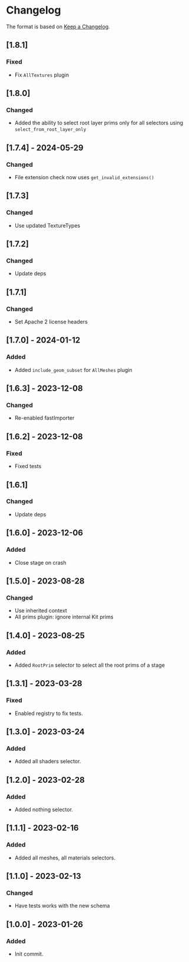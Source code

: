 # Changelog

The format is based on [Keep a Changelog](https://keepachangelog.com/en/1.0.0/).

## [1.8.1]
### Fixed
- Fix `AllTextures` plugin

## [1.8.0]
### Changed
- Added the ability to select root layer prims only for all selectors using `select_from_root_layer_only`

## [1.7.4] - 2024-05-29
### Changed
- File extension check now uses `get_invalid_extensions()`

## [1.7.3]
### Changed
- Use updated TextureTypes

## [1.7.2]
### Changed
- Update deps

## [1.7.1]
### Changed
- Set Apache 2 license headers

## [1.7.0] - 2024-01-12
### Added
- Added `include_geom_subset` for `AllMeshes` plugin

## [1.6.3] - 2023-12-08
### Changed
- Re-enabled fastImporter

## [1.6.2] - 2023-12-08
### Fixed
- Fixed tests

## [1.6.1]
### Changed
- Update deps

## [1.6.0] - 2023-12-06
### Added
- Close stage on crash

## [1.5.0] - 2023-08-28
### Changed
- Use inherited context
- All prims plugin: ignore internal Kit prims

## [1.4.0] - 2023-08-25
### Added
- Added `RootPrim` selector to select all the root prims of a stage

## [1.3.1] - 2023-03-28
### Fixed
- Enabled registry to fix tests.

## [1.3.0] - 2023-03-24
### Added
- Added all shaders selector.

## [1.2.0] - 2023-02-28
### Added
- Added nothing selector.

## [1.1.1] - 2023-02-16
### Added
- Added all meshes, all materials selectors.

## [1.1.0] - 2023-02-13
### Changed
- Have tests works with the new schema

## [1.0.0] - 2023-01-26
### Added
- Init commit.
